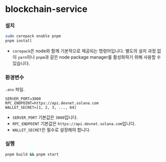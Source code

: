 # blockchain-service

### 설치

```sh
sudo corepack enable pnpm
pnpm install
```

- `corepack`은 node와 함께 기본적으로 제공되는 명령어입니다. 별도의 설치 과정 없이 `yarn`이나 `pnpm`과 같은 node package manager를 활성화하기 위해 사용할 수 있습니다.

### 환경변수

`.env` 파일.

```
SERVER_PORT=3000
RPC_ENDPOINT=https://api.devnet.solana.com
WALLET_SECRET=[1, 2, 3, ..., 64]
```

- `SERVER_PORT` 기본값은 `3000`입니다.
- `RPC_ENDPOINT` 기본값은 `https://api.devnet.solana.com`입니다.
- `WALLET_SECRET`은 필수로 설정해야 합니다.

### 실행

```sh
pnpm build && pnpm start
```
